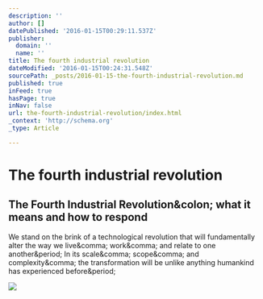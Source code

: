 ```yaml
---
description: ''
author: []
datePublished: '2016-01-15T00:29:11.537Z'
publisher:
  domain: ''
  name: ''
title: The fourth industrial revolution
dateModified: '2016-01-15T00:24:31.548Z'
sourcePath: _posts/2016-01-15-the-fourth-industrial-revolution.md
published: true
inFeed: true
hasPage: true
inNav: false
url: the-fourth-industrial-revolution/index.html
_context: 'http://schema.org'
_type: Article

---
```

# The fourth industrial revolution

<article style=""><h1>The Fourth Industrial Revolution&amp;colon; what it means and how to respond</h1><p>We stand on the brink of a technological revolution that will fundamentally alter the way we live&amp;comma; work&amp;comma; and relate to one another&amp;period; In its scale&amp;comma; scope&amp;comma; and complexity&amp;comma; the transformation will be unlike anything humankind has experienced before&amp;period;</p><img src="https://agenda.weforum.org/wp-content/uploads/2015/12/4th-industrial-revolution1.png" /></article>
